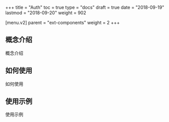 +++
title = "Auth"
toc = true
type = "docs"
draft = true
date = "2018-09-19"
lastmod = "2018-09-20"
weight = 902

[menu.v2]
  parent = "ext-components"
  weight = 2
+++

## 概念介绍

概念介绍

## 如何使用

如何使用

## 使用示例

使用示例
